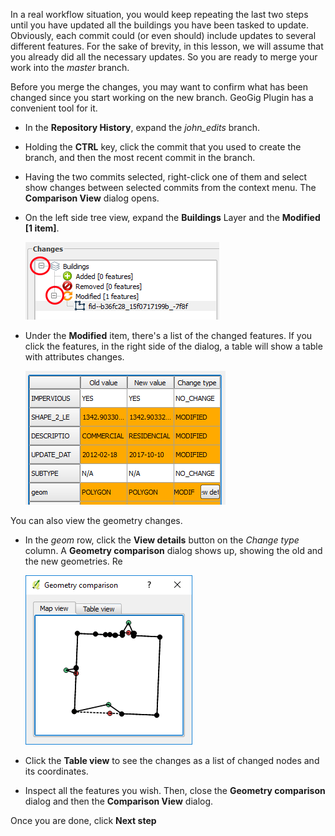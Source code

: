 In a real workflow situation, you would keep repeating the last two
steps until you have updated all the buildings you have been tasked to
update. Obviously, each commit could (or even should) include updates to
several different features. For the sake of brevity, in this lesson, we
will assume that you already did all the necessary updates. So you are
ready to merge your work into the *master* branch.

Before you merge the changes, you may want to confirm what has been
changed since you start working on the new branch. GeoGig Plugin has a
convenient tool for it.

* In the **Repository History**, expand the *john_edits* branch.

* Holding the **CTRL** key, click the commit that you used to create the
  branch, and then the most recent commit in the branch.

* Having the two commits selected, right-click one of them and select
  show changes between selected commits from the context menu. The
  **Comparison View** dialog opens.

* On the left side tree view, expand the **Buildings** Layer and the
  **Modified \[1 item\]**.

    ![expand_comparison_tree](expand_comparison_tree.png)

* Under the **Modified** item, there's a list of the changed features.
  If you click the features, in the right side of the dialog, a table
  will show a table with attributes changes.

    ![attribute_changes](attribute_changes.png)

You can also view the geometry changes.

* In the *geom* row, click the **View details** button on the *Change
  type* column. A **Geometry comparison** dialog shows up, showing the
  old and the new geometries. Re

    ![geometry_comparison](geometry_comparison.png)

* Click the **Table view** to see the changes as a list of changed nodes
  and its coordinates.

* Inspect all the features you wish. Then, close the **Geometry
  comparison** dialog and then the **Comparison View** dialog.

Once you are done, click **Next step**